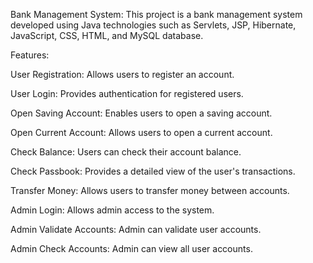 Bank Management System: 
This project is a bank management system developed using Java technologies such as Servlets, JSP, Hibernate, JavaScript, CSS, HTML, and MySQL database.

Features:

User Registration: Allows users to register an account.

User Login: Provides authentication for registered users.

Open Saving Account: Enables users to open a saving account.

Open Current Account: Allows users to open a current account.

Check Balance: Users can check their account balance.

Check Passbook: Provides a detailed view of the user's transactions.

Transfer Money: Allows users to transfer money between accounts.

Admin Login: Allows admin access to the system.

Admin Validate Accounts: Admin can validate user accounts.

Admin Check Accounts: Admin can view all user accounts.
